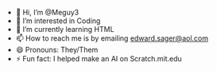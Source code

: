 - 👋 Hi, I’m @Meguy3
- 👀 I’m interested in Coding
- 🌱 I’m currently learning HTML
- 📫 How to reach me is by emailing edward.sager@aol.com
- 😄 Pronouns: They/Them
- ⚡ Fun fact: I helped make an AI on Scratch.mit.edu

<!---
Meguy3/Meguy3 is a ✨ special ✨ repository because its `README.md` (this file) appears on your GitHub profile.
You can click the Preview link to take a look at your changes.
--->
